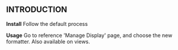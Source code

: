 INTRODUCTION
------------

 **Install**
 Follow the default process

 **Usage**
Go to reference 'Manage Display' page, and choose the new formatter.
Also available on views.
